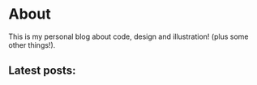 # About
This is my personal blog about code, design and illustration! (plus some other things!).

## Latest posts:
<latestPosts />